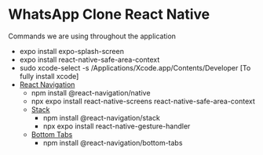 # WhatsApp Clone React Native

Commands we are using throughout the application

- expo install expo-splash-screen
- expo install react-native-safe-area-context
- sudo xcode-select -s /Applications/Xcode.app/Contents/Developer [To fully install xcode]
- [React Navigation](https://reactnavigation.org/docs/getting-started)
  - npm install @react-navigation/native
  - npx expo install react-native-screens react-native-safe-area-context
  - [Stack](https://reactnavigation.org/docs/stack-navigator#installation)
    - npm install @react-navigation/stack
    - npx expo install react-native-gesture-handler
  - [Bottom Tabs](https://reactnavigation.org/docs/bottom-tab-navigator#installation)
    - npm install @react-navigation/bottom-tabs
